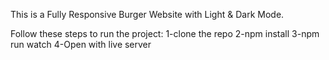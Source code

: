 This is a Fully Responsive Burger Website with Light & Dark Mode.

Follow these steps to run the project:
1-clone the repo
2-npm install
3-npm run watch
4-Open with live server